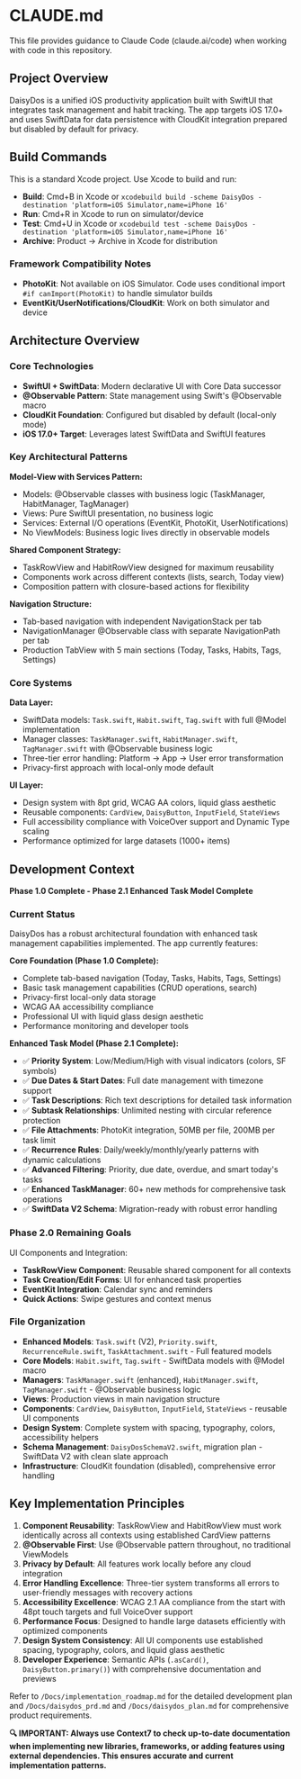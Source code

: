 # CLAUDE.md

This file provides guidance to Claude Code (claude.ai/code) when working with code in this repository.

## Project Overview

DaisyDos is a unified iOS productivity application built with SwiftUI that integrates task management and habit tracking. The app targets iOS 17.0+ and uses SwiftData for data persistence with CloudKit integration prepared but disabled by default for privacy.

## Build Commands

This is a standard Xcode project. Use Xcode to build and run:

- **Build**: Cmd+B in Xcode or `xcodebuild build -scheme DaisyDos -destination 'platform=iOS Simulator,name=iPhone 16'`
- **Run**: Cmd+R in Xcode to run on simulator/device
- **Test**: Cmd+U in Xcode or `xcodebuild test -scheme DaisyDos -destination 'platform=iOS Simulator,name=iPhone 16'`
- **Archive**: Product → Archive in Xcode for distribution

### Framework Compatibility Notes

- **PhotoKit**: Not available on iOS Simulator. Code uses conditional import `#if canImport(PhotoKit)` to handle simulator builds
- **EventKit/UserNotifications/CloudKit**: Work on both simulator and device

## Architecture Overview

### Core Technologies
- **SwiftUI + SwiftData**: Modern declarative UI with Core Data successor
- **@Observable Pattern**: State management using Swift's @Observable macro
- **CloudKit Foundation**: Configured but disabled by default (local-only mode)
- **iOS 17.0+ Target**: Leverages latest SwiftData and SwiftUI features

### Key Architectural Patterns

**Model-View with Services Pattern:**
- Models: @Observable classes with business logic (TaskManager, HabitManager, TagManager)
- Views: Pure SwiftUI presentation, no business logic
- Services: External I/O operations (EventKit, PhotoKit, UserNotifications)
- No ViewModels: Business logic lives directly in observable models

**Shared Component Strategy:**
- TaskRowView and HabitRowView designed for maximum reusability
- Components work across different contexts (lists, search, Today view)
- Composition pattern with closure-based actions for flexibility

**Navigation Structure:**
- Tab-based navigation with independent NavigationStack per tab
- NavigationManager @Observable class with separate NavigationPath per tab
- Production TabView with 5 main sections (Today, Tasks, Habits, Tags, Settings)

### Core Systems

**Data Layer:**
- SwiftData models: `Task.swift`, `Habit.swift`, `Tag.swift` with full @Model implementation
- Manager classes: `TaskManager.swift`, `HabitManager.swift`, `TagManager.swift` with @Observable business logic
- Three-tier error handling: Platform → App → User error transformation
- Privacy-first approach with local-only mode default

**UI Layer:**
- Design system with 8pt grid, WCAG AA colors, liquid glass aesthetic
- Reusable components: `CardView`, `DaisyButton`, `InputField`, `StateViews`
- Full accessibility compliance with VoiceOver support and Dynamic Type scaling
- Performance optimized for large datasets (1000+ items)

## Development Context

**Phase 1.0 Complete - Phase 2.1 Enhanced Task Model Complete**

### Current Status
DaisyDos has a robust architectural foundation with enhanced task management capabilities implemented. The app currently features:

**Core Foundation (Phase 1.0 Complete):**
- Complete tab-based navigation (Today, Tasks, Habits, Tags, Settings)
- Basic task management capabilities (CRUD operations, search)
- Privacy-first local-only data storage
- WCAG AA accessibility compliance
- Professional UI with liquid glass design aesthetic
- Performance monitoring and developer tools

**Enhanced Task Model (Phase 2.1 Complete):**
- ✅ **Priority System**: Low/Medium/High with visual indicators (colors, SF symbols)
- ✅ **Due Dates & Start Dates**: Full date management with timezone support
- ✅ **Task Descriptions**: Rich text descriptions for detailed task information
- ✅ **Subtask Relationships**: Unlimited nesting with circular reference protection
- ✅ **File Attachments**: PhotoKit integration, 50MB per file, 200MB per task limit
- ✅ **Recurrence Rules**: Daily/weekly/monthly/yearly patterns with dynamic calculations
- ✅ **Advanced Filtering**: Priority, due date, overdue, and smart today's tasks
- ✅ **Enhanced TaskManager**: 60+ new methods for comprehensive task operations
- ✅ **SwiftData V2 Schema**: Migration-ready with robust error handling

### Phase 2.0 Remaining Goals
UI Components and Integration:
- **TaskRowView Component**: Reusable shared component for all contexts
- **Task Creation/Edit Forms**: UI for enhanced task properties
- **EventKit Integration**: Calendar sync and reminders
- **Quick Actions**: Swipe gestures and context menus

### File Organization
- **Enhanced Models**: `Task.swift` (V2), `Priority.swift`, `RecurrenceRule.swift`, `TaskAttachment.swift` - Full featured models
- **Core Models**: `Habit.swift`, `Tag.swift` - SwiftData models with @Model macro
- **Managers**: `TaskManager.swift` (enhanced), `HabitManager.swift`, `TagManager.swift` - @Observable business logic
- **Views**: Production views in main navigation structure
- **Components**: `CardView`, `DaisyButton`, `InputField`, `StateViews` - reusable UI components
- **Design System**: Complete system with spacing, typography, colors, accessibility helpers
- **Schema Management**: `DaisyDosSchemaV2.swift`, migration plan - SwiftData V2 with clean slate approach
- **Infrastructure**: CloudKit foundation (disabled), comprehensive error handling

## Key Implementation Principles

1. **Component Reusability**: TaskRowView and HabitRowView must work identically across all contexts using established CardView patterns
2. **@Observable First**: Use @Observable pattern throughout, no traditional ViewModels
3. **Privacy by Default**: All features work locally before any cloud integration
4. **Error Handling Excellence**: Three-tier system transforms all errors to user-friendly messages with recovery actions
5. **Accessibility Excellence**: WCAG 2.1 AA compliance from the start with 48pt touch targets and full VoiceOver support
6. **Performance Focus**: Designed to handle large datasets efficiently with optimized components
7. **Design System Consistency**: All UI components use established spacing, typography, colors, and liquid glass aesthetic
8. **Developer Experience**: Semantic APIs (`.asCard()`, `DaisyButton.primary()`) with comprehensive documentation and previews

Refer to `/Docs/implementation_roadmap.md` for the detailed development plan and `/Docs/daisydos_prd.md` and `/Docs/daisydos_plan.md` for comprehensive product requirements.

**🔍 IMPORTANT: Always use Context7 to check up-to-date documentation when implementing new libraries, frameworks, or adding features using external dependencies. This ensures accurate and current implementation patterns.**
